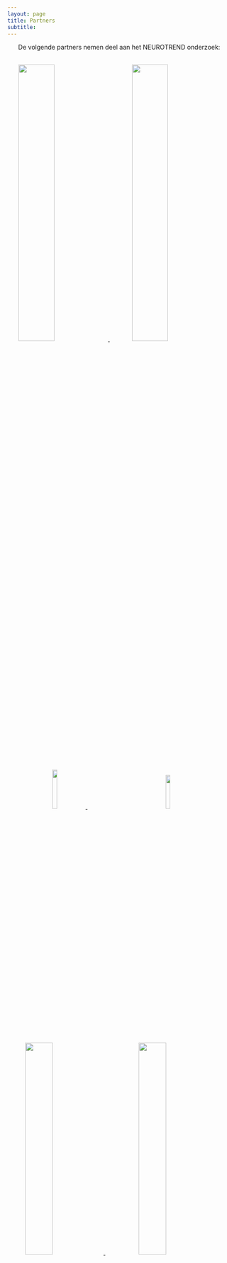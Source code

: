 ```yaml
---
layout: page
title: Partners
subtitle:
---
```


<html>
<head>
<style type="text/css">


div.container {
  width: 96%;
  margin: 0 auto;
}
img {
  width: 48%;
  display: inline-block;
}
</style>
</head>
<body>

<div align="center"> 
<p>
De volgende partners nemen deel aan het NEUROTREND onderzoek:
</p>
</div>

<br>

<div class="container">
  <a href="https://www.tue.nl/en/"> 	
  <img src="{{ 'img/tuelogo.png' | relative_url }}" style= "width:40%;margin-left:5%;" />
  </a>
  <a href="https://www.kempenhaeghe.nl/">
  <img src="{{ 'img/kempenhaeghelogo.png' | relative_url }}" style= "width:40%;margin-left:10%;" />
  </a>
</div>
<p></p>
<br>

<div class="container">
  <a href="https://www.philips.com/a-w/research/locations/eindhoven.html">  
  <img src="{{ 'img/philipslogo.png' | relative_url }}" style= "width:15%;margin-left:20%;"/>
  </a>
  <a href="https://ggze.nl/">
  <img src="{{ 'img/ggze_logo.png' | relative_url }}" style= "width:14%;margin-left:35%; " />
  </a>
</div>
<p></p>
<br>

<div class="container">
  <a href="https://www.hoboheeze.nl/">	
  <img src="{{ 'img/hoboheeze_logo.png' | relative_url }}" style= "width:35%;margin-left:8%;"/>
  </a>
  <a href="https://eindhovenengine.nl/">
  <img src="{{ 'img/eindhovenenginelogo.png' | relative_url }}" style= "width:35%;margin-left:15%;" />
  </a>
</div>



</body>
</html>




